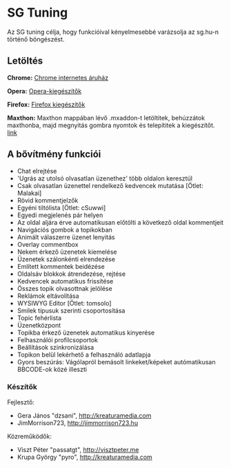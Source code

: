 # SG Tuning

Az SG tuning célja, hogy funkcióival kényelmesebbé varázsolja az sg.hu-n történő böngészést.

## Letöltés

**Chrome:** [Chrome internetes áruház](https://chrome.google.com/webstore/detail/sg-fórum-tuning/hlppljcclmahjmaegnhcaefknenohnck)

**Opera:** [Opera-kiegészítők](https://addons.opera.com/hu/extensions/details/sg-forum-tuning/)

**Firefox:** [Firefox kiegészítők](https://addons.mozilla.org/hu/firefox/addon/sg-f%C3%B3rum-tuning/)

**Maxthon:** Maxthon mappában lévő .mxaddon-t letöltitek, behúzzátok maxthonba, majd megnyitás gombra nyomtok és telepítitek a kiegészítőt. [link](https://raw.githubusercontent.com/JimMorrison723/SG.hu-Extension/master/Maxthon/Sg-tuning.mxaddon)
		
		
## A bővítmény funkciói

- Chat elrejtése
- 'Ugrás az utolsó olvasatlan üzenethez' több oldalon keresztül
- Csak olvasatlan üzenettel rendelkező kedvencek mutatása [Ötlet: Malakai]
- Rövid kommentjelzők
- Egyéni tiltólista [Ötlet: cSuwwi]
- Egyedi megjelenés pár helyen
- Az oldal aljára érve automatikusan előtölti a következő oldal kommentjeit
- Navigációs gombok a topikokban
- Animált válaszerre üzenet lenyitás
- Overlay commentbox
- Nekem érkező üzenetek kiemelése
- Üzenetek szálonkénti elrendezése
- Említett kommentek beidézése
- Oldalsáv blokkok átrendezése, rejtése
- Kedvencek automatikus frissítése
- Összes topik olvasottnak jelölése
- Reklámok eltávolítása
- WYSIWYG Editor [Ötlet: tomsolo]
- Smilek típusuk szerinti csoportosítása
- Topic fehérlista
- Üzenetközpont
- Topikba érkező üzenetek automatikus kinyerése
- Felhasználói profilcsoportok
- Beállítások szinkronizálása
- Topikon belül lekérhető a felhasználó adatlapja
- Gyors beszúrás: Vágólapról bemásolt linkeket/képeket autómatikusan BBCODE-ok közé illeszti

### Készítők

Fejlesztő:

- Gera János "dzsani", http://kreaturamedia.com
- JimMorrison723, http://jimmorrison723.hu

Közreműködők: 

- Viszt Péter "passatgt", http://visztpeter.me
- Krupa György "pyro", http://kreaturamedia.com